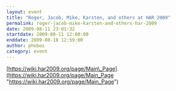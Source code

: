 ```yaml
---
layout: event
title: "Roger, Jacob, Mike, Karsten, and others at HAR 2009"
permalink: roger-jacob-mike-karsten-and-others-har-2009
date: 2009-08-11 23:01:32
startdate: 2009-08-11 12:00:00
enddate: 2009-08-18 12:59:00
author: phobos
category: event
---
```


[https://wiki.har2009.org/page/Main\_Page](https://wiki.har2009.org/page/Main_Page "https://wiki.har2009.org/page/Main_Page")
